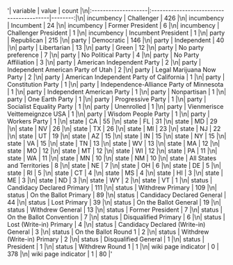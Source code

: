 '| variable            | value                                    |   count |\n|:--------------------|:-----------------------------------------|--------:|\n| incumbency          | Challenger                               |     426 |\n| incumbency          | Incumbent                                |      24 |\n| incumbency          | Former President                         |       6 |\n| incumbency          | Challenger President                     |       1 |\n| incumbency          | Incumbent President                      |       1 |\n| party               | Republican                               |     215 |\n| party               | Democratic                               |     146 |\n| party               | Independent                              |      40 |\n| party               | Libertarian                              |      13 |\n| party               | Green                                    |      12 |\n| party               | No party preference                      |       7 |\n| party               | No Political Party                       |       4 |\n| party               | No Party Affiliation                     |       3 |\n| party               | American Independent Party               |       2 |\n| party               | Independent American Party of Utah       |       2 |\n| party               | Legal Marijuana Now Party                |       2 |\n| party               | American Independent Party of California |       1 |\n| party               | Constitution Party                       |       1 |\n| party               | Independence-Alliance Party of Minnesota |       1 |\n| party               | Independent American Party               |       1 |\n| party               | Nonpartisan                              |       1 |\n| party               | One Earth Party                          |       1 |\n| party               | Progressive Party                        |       1 |\n| party               | Socialist Equality Party                 |       1 |\n| party               | Unenrolled                               |       1 |\n| party               | Vienmerisce Veittemeignzce USA           |       1 |\n| party               | Wisdom People Party                      |       1 |\n| party               | Workers Party                            |       1 |\n| state               | CA                                       |      55 |\n| state               | FL                                       |      31 |\n| state               | MD                                       |      29 |\n| state               | NV                                       |      26 |\n| state               | TX                                       |      26 |\n| state               | MI                                       |      23 |\n| state               | NJ                                       |      22 |\n| state               | UT                                       |      19 |\n| state               | AZ                                       |      15 |\n| state               | IN                                       |      15 |\n| state               | NY                                       |      15 |\n| state               | VA                                       |      15 |\n| state               | TN                                       |      13 |\n| state               | WV                                       |      13 |\n| state               | MA                                       |      12 |\n| state               | MO                                       |      12 |\n| state               | MT                                       |      12 |\n| state               | WI                                       |      12 |\n| state               | PA                                       |      11 |\n| state               | WA                                       |      11 |\n| state               | MN                                       |      10 |\n| state               | NM                                       |      10 |\n| state               | All States and Territories               |       8 |\n| state               | NE                                       |       7 |\n| state               | OH                                       |       6 |\n| state               | DE                                       |       5 |\n| state               | RI                                       |       5 |\n| state               | CT                                       |       4 |\n| state               | MS                                       |       4 |\n| state               | HI                                       |       3 |\n| state               | ME                                       |       3 |\n| state               | ND                                       |       3 |\n| state               | WY                                       |       2 |\n| state               | VT                                       |       1 |\n| status              | Candidacy Declared Primary               |     111 |\n| status              | Withdrew Primary                         |     109 |\n| status              | On the Ballot Primary                    |      89 |\n| status              | Candidacy Declared General               |      44 |\n| status              | Lost Primary                             |      39 |\n| status              | On the Ballot General                    |      19 |\n| status              | Withdrew General                         |      13 |\n| status              | Former President                         |       7 |\n| status              | On the Ballot Convention                 |       7 |\n| status              | Disqualified Primary                     |       6 |\n| status              | Lost (Write-in) Primary                  |       4 |\n| status              | Candidacy Declared (Write-in) General    |       3 |\n| status              | On the Ballot Round 1                    |       2 |\n| status              | Withdrew (Write-in) Primary              |       2 |\n| status              | Disqualified General                     |       1 |\n| status              | President                                |       1 |\n| status              | Withdrew Round 1                         |       1 |\n| wiki page indicator | 0                                        |     378 |\n| wiki page indicator | 1                                        |      80 |'

